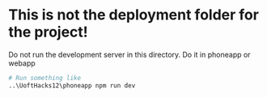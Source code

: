 # This is not the deployment folder for the project!

Do not run the development server in this directory. Do it in phoneapp or webapp


```bash
# Run something like
..\UoftHacks12\phoneapp npm run dev
```
